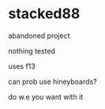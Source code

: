 # stacked88

abandoned project

nothing tested

uses f13

can prob use hineyboards?

do w.e you want with it
